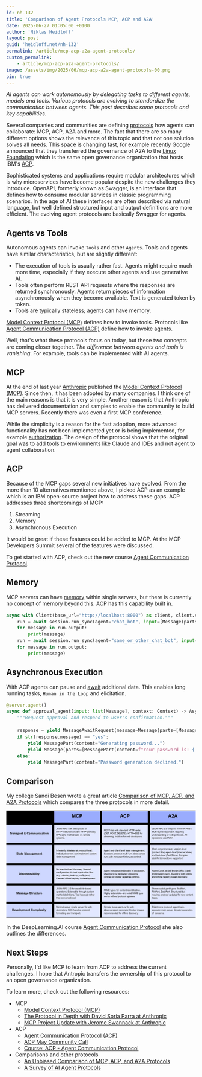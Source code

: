 ```yaml
---
id: nh-132
title: 'Comparison of Agent Protocols MCP, ACP and A2A'
date: 2025-06-27 01:05:00 +0100
author: 'Niklas Heidloff'
layout: post
guid: 'heidloff.net/nh-132'
permalink: /article/mcp-acp-a2a-agent-protocols/
custom_permalink:
    - article/mcp-acp-a2a-agent-protocols/
image: /assets/img/2025/06/mcp-acp-a2a-agent-protocols-00.png
pin: true
---
```


*AI agents can work autonomously by delegating tasks to different agents, models and tools. Various protocols are evolving to standardize the communication between agents. This post describes some protocols and key capabilities.*

Several companies and communities are defining [protocols](https://arxiv.org/abs/2504.16736) how agents can collaborate: MCP, ACP, A2A and more. The fact that there are so many different options shows the relevance of this topic and that not one solution solves all needs. This space is changing fast, for example recently Google announced that they transferred the governance of A2A to the [Linux Foundation](https://developers.googleblog.com/en/google-cloud-donates-a2a-to-linux-foundation/) which is the same open governance organization that hosts IBM's [ACP](https://www.linuxfoundation.org/press/ai-workflows-get-new-open-source-tools-to-advance-document-intelligence-data-quality-and-decentralized-ai-with-ibms-contribution-of-3-projects-to-linux-fou-1745937200621).

Sophisticated systems and applications require modular architectures which is why microservices have become popular despite the new challenges they introduce. OpenAPI, formerly known as Swagger, is an interface that defines how to consume modular services in classic programming scenarios. In the age of AI these interfaces are often described via natural language, but well defined structured input and output definitions are more efficient. The evolving agent protocols are basically Swagger for agents.

## Agents vs Tools

Autonomous agents can invoke `Tools` and other `Agents`. Tools and agents have similar characteristics, but are slightly different:

* The execution of tools is usually rather fast. Agents might require much more time, especially if they execute other agents and use generative AI.
* Tools often perform REST API requests where the responses are returned synchronously. Agents return pieces of information asynchronously when they become available. Text is generated token by token.
* Tools are typically stateless; agents can have memory.

[Model Context Protocol (MCP)](https://modelcontextprotocol.io/) defines how to invoke tools. Protocols like [Agent Communication Protocol (ACP)](https://agentcommunicationprotocol.dev/) define how to invoke agents.

Well, that's what these protocols focus on today, but these two concepts are coming closer together. *The difference between agents and tools is vanishing*. For example, tools can be implemented with AI agents.

## MCP

At the end of last year [Anthropic](https://www.anthropic.com/company) published the [Model Context Protocol (MCP)](https://modelcontextprotocol.io/). Since then, it has been adopted by many companies. I think one of the main reasons is that it is very simple. Another reason is that Anthropic has delivered documentation and samples to enable the community to build MCP servers. Recently there was even a first MCP conference.

While the simplicity is a reason for the fast adoption, more advanced functionality has not been implemented yet or is being implemented, for example [authorization](https://modelcontextprotocol.io/specification/2025-06-18/basic/authorization). The design of the protocol shows that the original goal was to add tools to environments like Claude and IDEs and not agent to agent collaboration.

## ACP

Because of the MCP gaps several new initiatives have evolved. From the more than 10 alternatives mentioned above, I picked ACP as an example which is an IBM open-source project how to address these gaps. ACP addresses three shortcomings of MCP:

1. Streaming
2. Memory
3. Asynchronous Execution

It would be great if these features could be added to MCP. At the MCP Developers Summit several of the features were discussed.

To get started with ACP, check out the new course [Agent Communication Protocol](https://www.deeplearning.ai/short-courses/acp-agent-communication-protocol/).

## Memory

MCP servers can have [memory](https://agentcommunicationprotocol.dev/core-concepts/stateful-agents) within single servers, but there is currently no concept of memory beyond this. ACP has this capability built in.

```python
async with Client(base_url="http://localhost:8000") as client, client.session() as session:
    run = await session.run_sync(agent="chat_bot", input=[Message(parts=[MessagePart(content="Hello, my name is Niklas!")])])
    for message in run.output:
        print(message)
    run = await session.run_sync(agent="same_or_other_chat_bot", input=[Message(parts=[MessagePart(content="What's my name again?")])])
    for message in run.output:
        print(message)
```

## Asynchronous Execution

With ACP agents can pause and [await](https://agentcommunicationprotocol.dev/how-to/await-external-response)  additional data. This enables long running tasks, `Human in the Loop` and elicitation.

```python
@server.agent()
async def approval_agent(input: list[Message], context: Context) -> AsyncGenerator:
    """Request approval and respond to user's confirmation."""

    response = yield MessageAwaitRequest(message=Message(parts=[MessagePart(content="I can generate password for you. Do you want me to do that?")]))
    if str(response.message) == "yes":
        yield MessagePart(content="Generating password...")
        yield Message(parts=[MessagePart(content=f"Your password is: {''.join(random.choices(string.ascii_letters, k=10))}")])
    else:
        yield MessagePart(content="Password generation declined.")
```

## Comparison

My college Sandi Besen wrote a great article [Comparison of MCP, ACP, and A2A Protocols](https://medium.com/@sandibesen/an-unbiased-comparison-of-mcp-acp-and-a2a-protocols-0b45923a20f3) which compares the three protocols in more detail.

![image](/assets/img/2025/06/comparison-sandi-besen.jpeg)

In the DeepLearning.AI course [Agent Communication Protocol](https://www.deeplearning.ai/short-courses/acp-agent-communication-protocol/) she also outlines the differences.

## Next Steps

Personally, I'd like MCP to learn from ACP to address the current challenges. I hope that Antropic transfers the ownership of this protocol to an open governance organization.

To learn more, check out the following resources:

* MCP
    * [Model Context Protocol (MCP)](https://modelcontextprotocol.io/)
    * [The Protocol in Depth with David Soria Parra at Anthropic](https://www.youtube.com/watch?v=C_nqAWHsldo)
    * [MCP Project Update with Jerome Swannack at Anthropic](https://www.youtube.com/watch?v=eMKyBHlqAm4)
* ACP
    * [Agent Communication Protocol (ACP)](https://agentcommunicationprotocol.dev/)
    * [ACP May Community Call](https://www.youtube.com/watch?v=pqxr3j8RQ98)
    * [Course: ACP - Agent Communication Protocol](https://www.deeplearning.ai/short-courses/acp-agent-communication-protocol/)
* Comparisons and other protocols
    * [An Unbiased Comparison of MCP, ACP, and A2A Protocols](https://medium.com/@sandibesen/an-unbiased-comparison-of-mcp-acp-and-a2a-protocols-0b45923a20f3)
    * [A Survey of AI Agent Protocols](https://arxiv.org/abs/2504.16736)